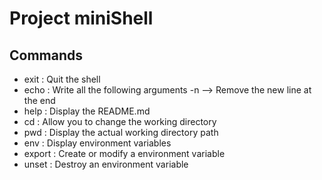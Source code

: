 # Project miniShell

## Commands

 * exit    : Quit the shell
 * echo    : Write all the following arguments
    -n   --> Remove the new line at the end
 * help    : Display the README.md
 * cd      : Allow you to change the working directory
 * pwd     : Display the actual working directory path
 * env     : Display environment variables
 * export  : Create or modify a environment variable
 * unset   : Destroy an environment variable